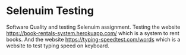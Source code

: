 # Selenuim Testing

Software Quality and testing Selenuim assignment.
Testing the website https://book-rentals-system.herokuapp.com/ which is a system to rent books.
And the website https://typing-speedtest.com/words which is a website to test typing speed on keyboard.